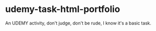 # udemy-task-html-portfolio
An UDEMY activity, don't judge, don't be rude, I know it's a basic task.
